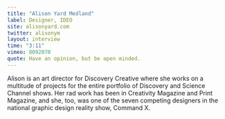 ```yaml
---
title: "Alison Yard Medland"
label: Designer, IDEO
site: alisonyard.com
twitter: alisonym
layout: interview
time: "3:11"
vimeo: 8092070
quote: Have an opinion, but be open minded.
---
```


Alison is an art director for Discovery Creative where she works on a multitude of projects for the entire portfolio of Discovery and Science Channel shows. Her rad work has been in Creativity Magazine and Print Magazine, and she, too, was one of the seven competing designers in the national graphic design reality show, Command X.